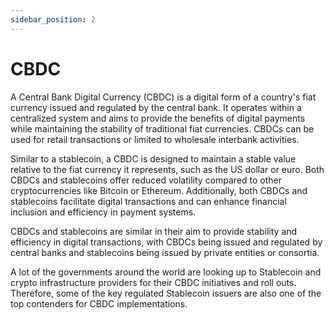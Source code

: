 ```yaml
---
sidebar_position: 2
---
```


# CBDC

A Central Bank Digital Currency (CBDC) is a digital form of a country's fiat currency issued and regulated by the central bank. It operates within a centralized system and aims to provide the benefits of digital payments while maintaining the stability of traditional fiat currencies. CBDCs can be used for retail transactions or limited to wholesale interbank activities.

Similar to a stablecoin, a CBDC is designed to maintain a stable value relative to the fiat currency it represents, such as the US dollar or euro. Both CBDCs and stablecoins offer reduced volatility compared to other cryptocurrencies like Bitcoin or Ethereum. Additionally, both CBDCs and stablecoins facilitate digital transactions and can enhance financial inclusion and efficiency in payment systems.

CBDCs and stablecoins are similar in their aim to provide stability and efficiency in digital transactions, with CBDCs being issued and regulated by central banks and stablecoins being issued by private entities or consortia.

A lot of the governments around the world are looking up to Stablecoin and crypto infrastructure providers for their CBDC initiatives and roll outs. Therefore, some of the key regulated Stablecoin issuers are also one of the top contenders for CBDC implementations.
